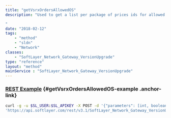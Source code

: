 ```yaml
---
title: "getVsrxOrdersAllowedOS"
description: "Used to get a list per package of prices ids for allowed vSRX OS-es for new orders. 

"
date: "2018-02-12"
tags:
    - "method"
    - "sldn"
    - "Network"
classes:
    - "SoftLayer_Network_Gateway_VersionUpgrade"
type: "reference"
layout: "method"
mainService : "SoftLayer_Network_Gateway_VersionUpgrade"
---
```


### [REST Example](#getVsrxOrdersAllowedOS-example) <a href="/article/rest/"><i class="fas fa-question"></i></a> {#getVsrxOrdersAllowedOS-example .anchor-link} 
```bash
curl -g -u $SL_USER:$SL_APIKEY -X POST -d '{"parameters": [int, boolean]}' \
'https://api.softlayer.com/rest/v3.1/SoftLayer_Network_Gateway_VersionUpgrade/getVsrxOrdersAllowedOS'
```
